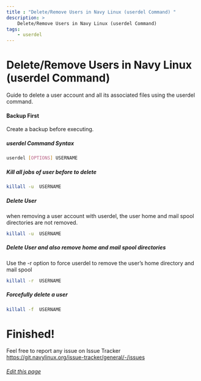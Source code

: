 ```yaml
---
title : "Delete/Remove Users in Navy Linux (userdel Command) "
description: >
    Delete/Remove Users in Navy Linux (userdel Command)
tags:
    - userdel    
---
```


# Delete/Remove Users in Navy Linux (userdel Command)

Guide to delete a user account and all its associated files using the userdel command.

#### Backup First

Create a backup before executing.

##### userdel Command Syntax

```bash
userdel [OPTIONS] USERNAME
```
##### Kill all jobs of user before to delete

```bash
killall -u  USERNAME
```
#####  Delete User

when removing a user account with userdel, the user home and mail spool directories are not removed.

```bash
killall -u  USERNAME
```
#####  Delete User and also remove home and mail spool directories

Use the -r  option to force userdel to remove the user’s home directory and mail spool

```bash
killall -r  USERNAME
```
##### Forcefully delete a user

```bash
killall -f  USERNAME
```

# Finished!

Feel free to report any issue on Issue Tracker https://git.navylinux.org/issue-tracker/general/-/issues

###### [Edit this page](https://git.navylinux.org/website/navylinux-org/-/blob/main/content/wiki/guides/userdel-command.md)
